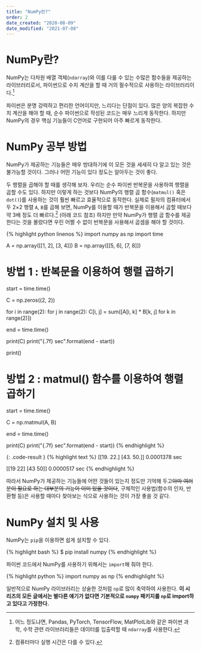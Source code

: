 ```yaml
---
title: "NumPy란?"
order: 2
date_created: "2020-08-09"
date_modified: "2021-07-08"
---
```


# NumPy란?

NumPy는 다차원 배열 객체(`ndarray`)와 이를 다룰 수 있는 수많은 함수들을 제공하는 라이브러리로서, 파이썬으로 수치 계산을 할 때 거의 필수적으로 사용하는 라이브러리이다.[^1] 

[^1]: 어느 정도냐면, Pandas, PyTorch, TensorFlow, MatPlotLib와 같은 파이썬 과학, 수학 관련 라이브러리들은 데이터를 입출력할 때 `ndarray`를 사용한다.

파이썬은 분명 강력하고 편리한 언어이지만, 느리다는 단점이 있다. 많은 양의 복잡한 수치 계산을 해야 할 때, 순수 파이썬으로 작성된 코드는 매우 느리게 동작한다. 하지만 NumPy의 경우 핵심 기능들이 C언어로 구현되어 아주 빠르게 동작한다.

# NumPy 공부 방법

NumPy가 제공하는 기능들은 매우 방대하기에 이 모든 것을 세세히 다 알고 있는 것은 불가능할 것이다. 그러나 어떤 기능이 있다 정도는 알아두는 것이 좋다.

두 행렬을 곱해야 할 때를 생각해 보자. 우리는 순수 파이썬 반복문을 사용하여 행렬을 곱할 수도 있다. 하지만 이렇게 하는 것보다 NumPy의 행렬 곱 함수(`matmul()` 혹은 `dot()`)를 사용하는 것이 훨씬 빠르고 효율적으로 동작한다. 실제로 필자의 컴퓨터에서 두 2×2 행렬 `A`, `B`를 곱해 보면, NumPy를 이용할 때가 반복문을 이용해서 곱할 때보다 약 3배 정도 더 빠르다.[^2] (아래 코드 참조) 하지만 만약 NumPy가 행렬 곱 함수를 제공한다는 것을 몰랐다면 우린 어쩔 수 없이 반복문을 사용해서 곱셈을 해야 할 것이다.

[^2]: 컴퓨터마다 실행 시간은 다를 수 있다.

{% highlight python linenos %}
import numpy as np
import time

A = np.array([[1, 2], [3, 4]])
B = np.array([[5, 6], [7, 8]])

# 방법 1 : 반복문을 이용하여 행렬 곱하기
start = time.time()

C = np.zeros((2, 2))

for i in range(2):
    for j in range(2):
        C[i, j] = sum([A[i, k] * B[k, j] for k in range(2)])

end = time.time()

print(C)
print("{.7f} sec".format(end - start))

print()

# 방법 2 : matmul() 함수를 이용하여 행렬 곱하기
start = time.time()

C = np.matmul(A, B)

end = time.time()

print(C)
print("{.7f} sec".format(end - start))
{% endhighlight %}

{: .code-result }
{% highlight text %}
[[19. 22.]
 [43. 50.]]
0.0001378 sec

[[19 22]
 [43 50]]
0.0000517 sec
{% endhighlight %}

따라서 NumPy가 제공하는 기능들에 어떤 것들이 있는지 정도만 기억해 두고~~아마 여러분이 필요로 하는 대부분의 기능이 이미 있을 것이다~~, 구체적인 사용법(함수의 인자, 반환형 등)은 사용할 때마다 찾아보는 식으로 사용하는 것이 가장 좋을 것 같다.

# NumPy 설치 및 사용

NumPy는 `pip`을 이용하면 쉽게 설치할 수 있다.

{% highlight bash %}
$ pip install numpy
{% endhighlight %}

파이썬 코드에서 NumPy를 사용하기 위해서는 `import`해 줘야 한다.

{% highlight python %}
import numpy as np
{% endhighlight %}

일반적으로 NumPy 라이브러리는 상술한 것처럼 `np`로 많이 축약하여 사용한다. **이 시리즈의 모든 글에서는 별다른 얘기가 없다면 기본적으로 `numpy` 패키지를 `np`로 import하고 있다고 가정한다.**